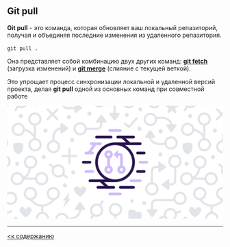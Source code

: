 ## Git pull

**Git pull** - это команда, которая обновляет ваш локальный репазиторий, получая и объединяя последние изменения из удаленного репазитория.

```bash=
git pull .
```

Она представляет собой комбинацию двух других команд: <u>**git fetch**</u> (загрузка изменений) и <u>**git merge**</u> (слияние с текущей веткой).

Это упрощает процесс синхронизации локальной и удаленной версий проекта, делая **git pull** одной из основных команд при совместной работе

![](./assets1/IMG_3593.PNG)

---

[<к содержанию](readme.md)